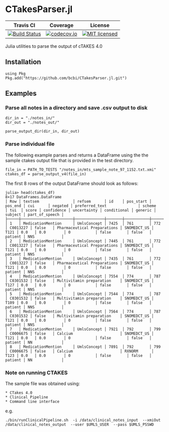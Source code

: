 # CTakesParser.jl

| Travis CI | Coverage | License |
|-----------|----------|---------|
|[![Build Status](https://travis-ci.org/bcbi/CTakesParser.jl.svg?branch=master)](https://travis-ci.org/bcbi/CTakesParser.jl)|[![codecov.io](http://codecov.io/github/bcbi/CTakesParser.jl/coverage.svg?branch=master)](http://codecov.io/githubbcbi/CTakesParser.jl?branch=master)|[![MIT licensed](https://img.shields.io/badge/license-MIT-blue.svg)](https://raw.githubusercontent.com/bcbi/CTakesParser.jl/master/LICENSE.md)|

Julia utilities to parse the output of cTAKES 4.0

## Installation

```
using Pkg
Pkg.add("https://github.com/bcbi/CTakesParser.jl.git")
```

## Examples

### Parse all notes in a directory and save .csv output to disk

```
dir_in = "./notes_in/"
dir_out = "./notes_out/"

parse_output_dir(dir_in, dir_out)
```

### Parse individual file

The following example parses and returns a DataFrame using the the sample ctakes output file that is provided in the test directory.

```
file_in = PATH_TO_TESTS "/notes_in/mts_sample_note_97_1152.txt.xmi"
ctakes_df = parse_output_v4(file_in)
```

The first 8 rows of the output DataFrame should look as follows:

```
julia> head(ctakes_df)
8×17 DataFrames.DataFrame
│ Row │ textsem               │ refsem      │ id    │ pos_start │ pos_end │ cui      │ negated │ preferred_text              │ scheme      │ tui  │ score │ confidence │ uncertainty │ conditional │ generic │ subject │ part_of_speech │
├─────┼───────────────────────┼─────────────┼───────┼───────────┼─────────┼──────────┼─────────┼─────────────────────────────┼─────────────┼──────┼───────┼────────────┼─────────────┼─────────────┼─────────┼─────────┼────────────────┤
│ 1   │ MedicationMention     │ UmlsConcept │ 7425  │ 761       │ 772     │ C0013227 │ false   │ Pharmaceutical Preparations │ SNOMEDCT_US │ T121 │ 0.0   │ 0.0        │ 0           │ false       │ false   │ patient │ NNS            │
│ 2   │ MedicationMention     │ UmlsConcept │ 7445  │ 761       │ 772     │ C0013227 │ false   │ Pharmaceutical Preparations │ SNOMEDCT_US │ T121 │ 0.0   │ 0.0        │ 0           │ false       │ false   │ patient │ NNS            │
│ 3   │ MedicationMention     │ UmlsConcept │ 7435  │ 761       │ 772     │ C0013227 │ false   │ Pharmaceutical Preparations │ SNOMEDCT_US │ T121 │ 0.0   │ 0.0        │ 0           │ false       │ false   │ patient │ NNS            │
│ 4   │ MedicationMention     │ UmlsConcept │ 7554  │ 774       │ 787     │ C0301532 │ false   │ Multivitamin preparation    │ SNOMEDCT_US │ T127 │ 0.0   │ 0.0        │ 0           │ false       │ false   │ patient │ NNS            │
│ 5   │ MedicationMention     │ UmlsConcept │ 7544  │ 774       │ 787     │ C0301532 │ false   │ Multivitamin preparation    │ SNOMEDCT_US │ T109 │ 0.0   │ 0.0        │ 0           │ false       │ false   │ patient │ NNS            │
│ 6   │ MedicationMention     │ UmlsConcept │ 7564  │ 774       │ 787     │ C0301532 │ false   │ Multivitamin preparation    │ SNOMEDCT_US │ T121 │ 0.0   │ 0.0        │ 0           │ false       │ false   │ patient │ NNS            │
│ 7   │ MedicationMention     │ UmlsConcept │ 7921  │ 792       │ 799     │ C0006675 │ false   │ Calcium                     │ SNOMEDCT_US │ T121 │ 0.0   │ 0.0        │ 0           │ false       │ false   │ patient │ NN             │
│ 8   │ MedicationMention     │ UmlsConcept │ 7891  │ 792       │ 799     │ C0006675 │ false   │ Calcium                     │ RXNORM      │ T123 │ 0.0   │ 0.0        │ 0           │ false       │ false   │ patient │ NN             │
```

### Note on running CTAKES

The sample file was obtained using:

    * CTakes 4.0
    * Clinical Pipeline
    * Command line interface

e.g.

`./bin/runClinicalPipeline.sh  -i /data/clinical_notes_input  --xmiOut /data/clinical_notes_output  --user $UMLS_USER  --pass $UMLS_PSSWD`
